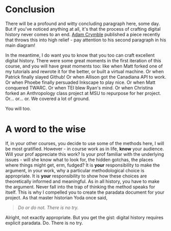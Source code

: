 # Conclusion

There will be a profound and witty concluding paragraph here, some day. But if you've noticed anything at all, it's that the process of crafting digital history never comes to an end. [Adam Crymble](http://www.digitalhumanities.org/dhq/vol/9/1/000206/000206.html) published a piece recently that throws this into high relief - pay attention to his second paragraph in his main diagram!

In the meantime, I do want you to know that you too can craft excellent digital history. There were some great moments in the first iteration of this course, and you will have great moments too: like when Matt forked one of my tutorials and rewrote it for the better, or built a virtual machine. Or when Patrick finally slayed Github! Or when Allison got the Canadiana API to work. Or when Phoebe finally persuaded Inkscape to play nice. Or when Matt conquered TWARC. Or when TEI blew Ryan's mind. Or when Christina forked an Anthropology class project at MSU to repurpose for her project. Or... or... or. We covered a lot of ground.

You will too. 

# A word to the wise

If, in your other courses, you decide to use some of the methods here, I will be most gratified. However - in course work as in life, **know** your audience. Will your prof appreciate this work? Is your prof familiar with the underlying issues - will she know what to look for, the hidden gotchas, the places where things might get, erm, fudged? It is **your** responsibility to make the argument, in your work, why a particular methodological choice is appropriate. It is **your** responsibility to show how these choices are theoretically informed and meaningful. As in all history, you have to make the argument. Never fall into the trap of thinking the method speaks for itself. This is why I compelled you to create the paradata document for your project. As that master historian Yoda once said,

>_Do or do not. There is no try._

Alright, not exactly appropriate. But you get the gist: digital history requires explicit paradata. Do. There is no try.

